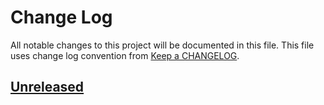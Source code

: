 # Change Log
All notable changes to this project will be documented in this file.
This file uses change log convention from [Keep a CHANGELOG](http://keepachangelog.com).

## [Unreleased][unreleased]


[unreleased]: https://github.com/hadenlabs/cookiecutter-go-project/compare/0.0.3...HEAD
[0.0.3]: https://github.com/hadenlabs/cookiecutter-go-project/compare/0.0.2...0.0.3
[0.0.2]: https://github.com/hadenlabs/cookiecutter-go-project/compare/0.0.1...0.0.2
[0.0.1]: https://github.com/hadenlabs/cookiecutter-go-project/compare/0.0.0...0.0.1

[CHANGELOG.md]: CHANGELOG.md
[CONTRIBUTING.md]: CONTRIBUTING.md
[LICENCE.md]: LICENCE.md
[README.md]: README.md
